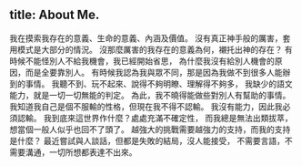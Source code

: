 title: About Me.
---

我在摸索我存在的意義、生命的意義、內涵及價值。 沒有真正神手般的厲害，套用模式是大部分的情況。 沒那麼厲害的我存在的意義為何，襯托出神的存在？ 有時候不能怪別人不給我機會，我已經開始省思， 為什麼我沒有給別人機會的原因，而是全要靠別人。 有時候我認為我與眾不同，那是因為我做不到很多人能辦到的事情。 我聽不到、玩不起來、說得不夠明瞭、理解得不夠多， 我缺少的語文能力，就是一切一切無能的判定。 為此，我不曉得能做些對別人有幫助的事情。 我知道我自己是個不服輸的性格，但現在我不得不認輸。 我沒有能力，因此我必須認輸。 我到底來這世界作什麼？處處充滿不確定性， 而我總是無法出類拔萃，想當個一般人似乎也回不了頭了。 越強大的挑戰需要越強力的支持，而我的支持是什麼？ 最近嘗試與人談話，但都是失敗的結局，沒人能接受， 不需要言語，不需要溝通，一切所想都表達不出來。